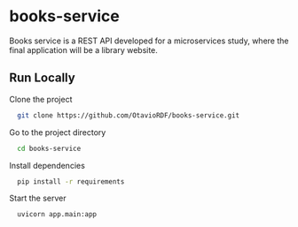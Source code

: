 # books-service
Books service is a REST API developed for a microservices study, where the final application will be a library website.

## Run Locally

Clone the project

```bash
  git clone https://github.com/OtavioRDF/books-service.git
```

Go to the project directory

```bash
  cd books-service
```

Install dependencies

```bash
  pip install -r requirements
```

Start the server

```bash
  uvicorn app.main:app
```